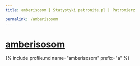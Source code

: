```yaml
---
title: amberisosom | Statystyki patronite.pl | Patromierz

permalink: /amberisosom
---
```


# [amberisosom](https://patronite.pl/amberisosom)

{% include profile.md name="amberisosom" prefix="a" %}

